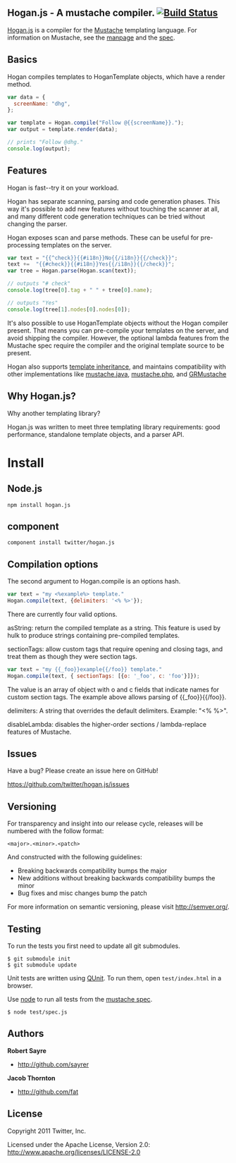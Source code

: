 ## Hogan.js - A mustache compiler. [![Build Status](https://secure.travis-ci.org/twitter/hogan.js.png)](http://travis-ci.org/twitter/hogan.js)

[Hogan.js](http://twitter.github.io/hogan.js/) is a compiler for the
[Mustache](http://mustache.github.io/) templating language. For information
on Mustache, see the [manpage](http://mustache.github.com/mustache.5.html) and
the [spec](https://github.com/mustache/spec).

## Basics

Hogan compiles templates to HoganTemplate objects, which have a render method.

```js
var data = {
  screenName: "dhg",
};

var template = Hogan.compile("Follow @{{screenName}}.");
var output = template.render(data);

// prints "Follow @dhg."
console.log(output);
```

## Features

Hogan is fast--try it on your workload.

Hogan has separate scanning, parsing and code generation phases. This way it's
possible to add new features without touching the scanner at all, and many
different code generation techniques can be tried without changing the parser.

Hogan exposes scan and parse methods. These can be useful for
pre-processing templates on the server.

```js
var text = "{{^check}}{{#i18n}}No{{/i18n}}{{/check}}";
text +=  "{{#check}}{{#i18n}}Yes{{/i18n}}{{/check}}";
var tree = Hogan.parse(Hogan.scan(text));

// outputs "# check"
console.log(tree[0].tag + " " + tree[0].name);

// outputs "Yes"
console.log(tree[1].nodes[0].nodes[0]);
```

It's also possible to use HoganTemplate objects without the Hogan compiler
present. That means you can pre-compile your templates on the server, and
avoid shipping the compiler. However, the optional lambda features from the
Mustache spec require the compiler and the original template source to be present.

Hogan also supports [template inheritance](https://github.com/mustache/spec/pull/75),
and maintains compatibility with other implementations like [mustache.java](https://github.com/spullara/mustache.java),
[mustache.php](https://github.com/bobthecow/mustache.php), and [GRMustache](https://github.com/groue/GRMustache)

## Why Hogan.js?

Why another templating library?

Hogan.js was written to meet three templating library requirements: good
performance, standalone template objects, and a parser API.

# Install

## Node.js

```
npm install hogan.js
```

## component

```
component install twitter/hogan.js
```

## Compilation options

The second argument to Hogan.compile is an options hash.

```js
var text = "my <%example%> template."
Hogan.compile(text, {delimiters: '<% %>'});
```

There are currently four valid options.

asString: return the compiled template as a string. This feature is used
by hulk to produce strings containing pre-compiled templates.

sectionTags: allow custom tags that require opening and closing tags, and
treat them as though they were section tags.

```js
var text = "my {{_foo}}example{{/foo}} template."
Hogan.compile(text, { sectionTags: [{o: '_foo', c: 'foo'}]});
```

The value is an array of object with o and c fields that indicate names
for custom section tags. The example above allows parsing of {{_foo}}{{/foo}}.

delimiters: A string that overrides the default delimiters. Example: "<% %>".

disableLambda: disables the higher-order sections / lambda-replace features of Mustache.

## Issues

Have a bug? Please create an issue here on GitHub!

https://github.com/twitter/hogan.js/issues

## Versioning

For transparency and insight into our release cycle, releases will be numbered with the follow format:

`<major>.<minor>.<patch>`

And constructed with the following guidelines:

* Breaking backwards compatibility bumps the major
* New additions without breaking backwards compatibility bumps the minor
* Bug fixes and misc changes bump the patch

For more information on semantic versioning, please visit http://semver.org/.

## Testing

To run the tests you first need to update all git submodules.

    $ git submodule init
    $ git submodule update

Unit tests are written using [QUnit](http://qunitjs.com/). To run them, open `test/index.html`
in a browser.

Use [node](http://nodejs.org/) to run all tests from the
[mustache spec](https://github.com/mustache/spec).

    $ node test/spec.js

## Authors

**Robert Sayre**

+ http://github.com/sayrer

**Jacob Thornton**

+ http://github.com/fat

## License

Copyright 2011 Twitter, Inc.

Licensed under the Apache License, Version 2.0: http://www.apache.org/licenses/LICENSE-2.0
